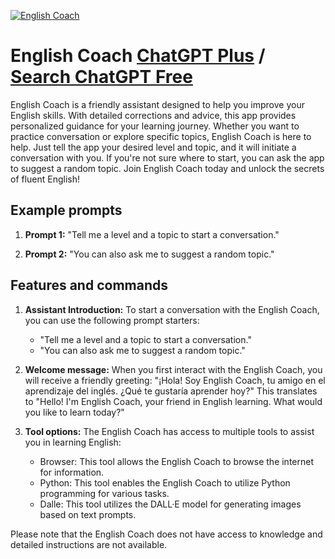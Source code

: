 
[![English Coach](https://files.oaiusercontent.com/file-PdRFfCeVOOGFQGkPfxhrPJv4?se=2123-10-17T11%3A02%3A04Z&sp=r&sv=2021-08-06&sr=b&rscc=max-age%3D31536000%2C%20immutable&rscd=attachment%3B%20filename%3D6e4adf07-54da-4d98-9f2f-476813276c56.png&sig=gsMqitRziMF7uAB5RGjNbIMMIQACU1sa1QT7ByHepPY%3D)](https://chat.openai.com/g/g-FjGunejIL-english-coach)

# English Coach [ChatGPT Plus](https://chat.openai.com/g/g-FjGunejIL-english-coach) / [Search ChatGPT Free](https://gptcall.net/index.html#/?search=English%20Coach)

English Coach is a friendly assistant designed to help you improve your English skills. With detailed corrections and advice, this app provides personalized guidance for your learning journey. Whether you want to practice conversation or explore specific topics, English Coach is here to help. Just tell the app your desired level and topic, and it will initiate a conversation with you. If you're not sure where to start, you can ask the app to suggest a random topic. Join English Coach today and unlock the secrets of fluent English!

## Example prompts

1. **Prompt 1:** "Tell me a level and a topic to start a conversation."

2. **Prompt 2:** "You can also ask me to suggest a random topic."

## Features and commands

1. **Assistant Introduction:** To start a conversation with the English Coach, you can use the following prompt starters:
   - "Tell me a level and a topic to start a conversation."
   - "You can also ask me to suggest a random topic."

2. **Welcome message:** When you first interact with the English Coach, you will receive a friendly greeting: "¡Hola! Soy English Coach, tu amigo en el aprendizaje del inglés. ¿Qué te gustaría aprender hoy?" This translates to "Hello! I'm English Coach, your friend in English learning. What would you like to learn today?"

3. **Tool options:** The English Coach has access to multiple tools to assist you in learning English:
   - Browser: This tool allows the English Coach to browse the internet for information.
   - Python: This tool enables the English Coach to utilize Python programming for various tasks.
   - Dalle: This tool utilizes the DALL·E model for generating images based on text prompts.

Please note that the English Coach does not have access to knowledge and detailed instructions are not available.


